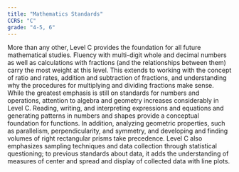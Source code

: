 ```yaml
---
title: "Mathematics Standards"
CCRS: "C"
grade: "4-5, 6"
---
```

More than any other, Level C provides the foundation for all future mathematical studies. Fluency with multi-digit whole and decimal numbers as well as calculations with fractions (and the relationships between them) carry the most weight at this level. This extends to working with the concept of ratio and rates, addition and subtraction of fractions, and understanding why the procedures for multiplying and dividing fractions make sense. While the greatest emphasis is still on standards for numbers and operations, attention to algebra and geometry increases considerably in Level C. Reading, writing, and interpreting expressions and equations and generating patterns in numbers and shapes provide a conceptual foundation for functions. In addition, analyzing geometric properties, such as parallelism, perpendicularity, and symmetry, and developing and finding volumes of right rectangular prisms take precedence. Level C also emphasizes sampling techniques and data collection through statistical questioning; to previous standards about data, it adds the understanding of measures of center and spread and display of collected data with line plots.
